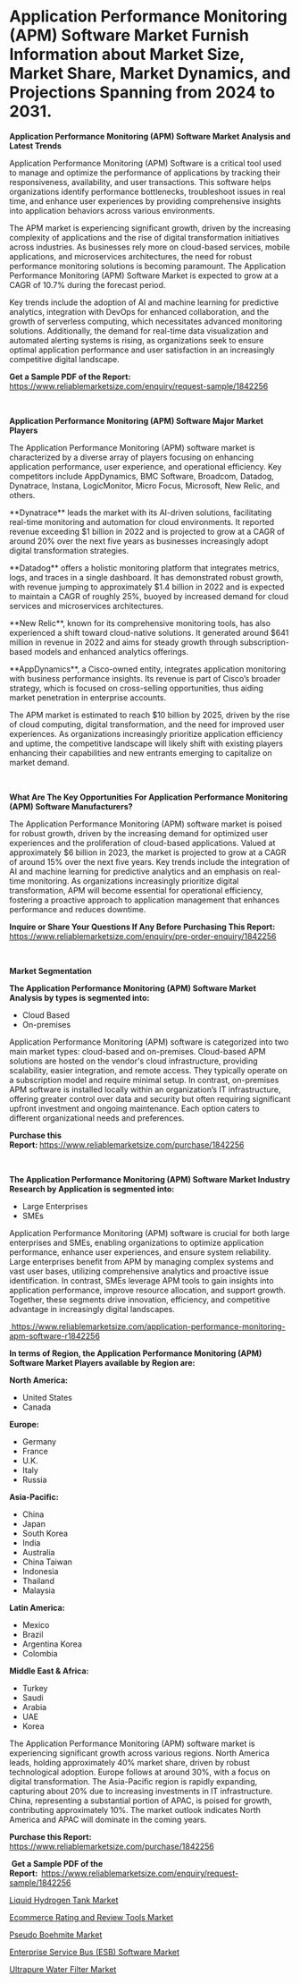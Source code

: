 <p><h1>Application Performance Monitoring (APM) Software Market Furnish Information about Market Size, Market Share, Market Dynamics, and Projections Spanning from 2024 to 2031.</h1></p><p><strong>Application Performance Monitoring (APM) Software Market Analysis and Latest Trends</strong></p>
<p><p>Application Performance Monitoring (APM) Software is a critical tool used to manage and optimize the performance of applications by tracking their responsiveness, availability, and user transactions. This software helps organizations identify performance bottlenecks, troubleshoot issues in real time, and enhance user experiences by providing comprehensive insights into application behaviors across various environments.</p><p>The APM market is experiencing significant growth, driven by the increasing complexity of applications and the rise of digital transformation initiatives across industries. As businesses rely more on cloud-based services, mobile applications, and microservices architectures, the need for robust performance monitoring solutions is becoming paramount. The Application Performance Monitoring (APM) Software Market is expected to grow at a CAGR of 10.7% during the forecast period. </p><p>Key trends include the adoption of AI and machine learning for predictive analytics, integration with DevOps for enhanced collaboration, and the growth of serverless computing, which necessitates advanced monitoring solutions. Additionally, the demand for real-time data visualization and automated alerting systems is rising, as organizations seek to ensure optimal application performance and user satisfaction in an increasingly competitive digital landscape.</p></p>
<p><strong>Get a Sample PDF of the Report:&nbsp;</strong> <a href="https://www.reliablemarketsize.com/enquiry/request-sample/1842256?utm_campaign=1261&utm_medium=2&utm_source=Github&utm_content=ia&utm_term=16102024&utm_id=application-performance-monitoring-apm-software">https://www.reliablemarketsize.com/enquiry/request-sample/1842256</a></p>
<p>&nbsp;</p>
<p><strong>Application Performance Monitoring (APM) Software Major Market Players</strong></p>
<p><p>The Application Performance Monitoring (APM) software market is characterized by a diverse array of players focusing on enhancing application performance, user experience, and operational efficiency. Key competitors include AppDynamics, BMC Software, Broadcom, Datadog, Dynatrace, Instana, LogicMonitor, Micro Focus, Microsoft, New Relic, and others. </p><p>**Dynatrace** leads the market with its AI-driven solutions, facilitating real-time monitoring and automation for cloud environments. It reported revenue exceeding $1 billion in 2022 and is projected to grow at a CAGR of around 20% over the next five years as businesses increasingly adopt digital transformation strategies.</p><p>**Datadog** offers a holistic monitoring platform that integrates metrics, logs, and traces in a single dashboard. It has demonstrated robust growth, with revenue jumping to approximately $1.4 billion in 2022 and is expected to maintain a CAGR of roughly 25%, buoyed by increased demand for cloud services and microservices architectures.</p><p>**New Relic**, known for its comprehensive monitoring tools, has also experienced a shift toward cloud-native solutions. It generated around $641 million in revenue in 2022 and aims for steady growth through subscription-based models and enhanced analytics offerings.</p><p>**AppDynamics**, a Cisco-owned entity, integrates application monitoring with business performance insights. Its revenue is part of Cisco’s broader strategy, which is focused on cross-selling opportunities, thus aiding market penetration in enterprise accounts.</p><p>The APM market is estimated to reach $10 billion by 2025, driven by the rise of cloud computing, digital transformation, and the need for improved user experiences. As organizations increasingly prioritize application efficiency and uptime, the competitive landscape will likely shift with existing players enhancing their capabilities and new entrants emerging to capitalize on market demand.</p></p>
<p>&nbsp;</p>
<p><strong>What Are The Key Opportunities For Application Performance Monitoring (APM) Software Manufacturers?</strong></p>
<p><p>The Application Performance Monitoring (APM) software market is poised for robust growth, driven by the increasing demand for optimized user experiences and the proliferation of cloud-based applications. Valued at approximately $6 billion in 2023, the market is projected to grow at a CAGR of around 15% over the next five years. Key trends include the integration of AI and machine learning for predictive analytics and an emphasis on real-time monitoring. As organizations increasingly prioritize digital transformation, APM will become essential for operational efficiency, fostering a proactive approach to application management that enhances performance and reduces downtime.</p></p>
<p><strong>Inquire or Share Your Questions If Any Before Purchasing This Report:</strong> <a href="https://www.reliablemarketsize.com/enquiry/pre-order-enquiry/1842256?utm_campaign=1261&utm_medium=2&utm_source=Github&utm_content=ia&utm_term=16102024&utm_id=application-performance-monitoring-apm-software">https://www.reliablemarketsize.com/enquiry/pre-order-enquiry/1842256</a></p>
<p>&nbsp;</p>
<p><strong>Market Segmentation</strong></p>
<p><strong>The Application Performance Monitoring (APM) Software Market Analysis by types is segmented into:</strong></p>
<p><ul><li>Cloud Based</li><li>On-premises</li></ul></p>
<p><p>Application Performance Monitoring (APM) software is categorized into two main market types: cloud-based and on-premises. Cloud-based APM solutions are hosted on the vendor's cloud infrastructure, providing scalability, easier integration, and remote access. They typically operate on a subscription model and require minimal setup. In contrast, on-premises APM software is installed locally within an organization’s IT infrastructure, offering greater control over data and security but often requiring significant upfront investment and ongoing maintenance. Each option caters to different organizational needs and preferences.</p></p>
<p><strong>Purchase this Report:&nbsp;</strong><a href="https://www.reliablemarketsize.com/purchase/1842256?utm_campaign=1261&utm_medium=2&utm_source=Github&utm_content=ia&utm_term=16102024&utm_id=application-performance-monitoring-apm-software">https://www.reliablemarketsize.com/purchase/1842256</a></p>
<p>&nbsp;</p>
<p><strong>The Application Performance Monitoring (APM) Software Market Industry Research by Application is segmented into:</strong></p>
<p><ul><li>Large Enterprises</li><li>SMEs</li></ul></p>
<p><p>Application Performance Monitoring (APM) software is crucial for both large enterprises and SMEs, enabling organizations to optimize application performance, enhance user experiences, and ensure system reliability. Large enterprises benefit from APM by managing complex systems and vast user bases, utilizing comprehensive analytics and proactive issue identification. In contrast, SMEs leverage APM tools to gain insights into application performance, improve resource allocation, and support growth. Together, these segments drive innovation, efficiency, and competitive advantage in increasingly digital landscapes.</p></p>
<p><a href="https://www.reliablemarketsize.com/application-performance-monitoring-apm-software-r1842256?utm_campaign=1261&utm_medium=2&utm_source=Github&utm_content=ia&utm_term=16102024&utm_id=application-performance-monitoring-apm-software">&nbsp;https://www.reliablemarketsize.com/application-performance-monitoring-apm-software-r1842256</a></p>
<p><strong>In terms of Region, the Application Performance Monitoring (APM) Software Market Players available by Region are:</strong></p>
<p>
    <p> <strong> North America: </strong>
        <ul>
            <li>United States</li>
            <li>Canada</li>
        </ul>
        </p> 
    <p> <strong> Europe: </strong>
        <ul>
            <li>Germany</li>
            <li>France</li>
            <li>U.K.</li>
            <li>Italy</li>
            <li>Russia</li>
        </ul>
        </p> 
    <p> <strong> Asia-Pacific: </strong>
        <ul>
            <li>China</li>
            <li>Japan</li>
            <li>South Korea</li>
            <li>India</li>
            <li>Australia</li>
            <li>China Taiwan</li>
            <li>Indonesia</li>
            <li>Thailand</li>
            <li>Malaysia</li>
        </ul>
        </p> 
    <p> <strong> Latin America: </strong>
        <ul>
            <li>Mexico</li>
            <li>Brazil</li>
            <li>Argentina Korea</li>
            <li>Colombia</li>
        </ul>
        </p> 
    <p> <strong> Middle East & Africa: </strong>
        <ul>
            <li>Turkey</li>
            <li>Saudi</li>
            <li>Arabia</li>
            <li>UAE</li>
            <li>Korea</li>
        </ul>
    </p>
    </p>
<p><p>The Application Performance Monitoring (APM) software market is experiencing significant growth across various regions. North America leads, holding approximately 40% market share, driven by robust technological adoption. Europe follows at around 30%, with a focus on digital transformation. The Asia-Pacific region is rapidly expanding, capturing about 20% due to increasing investments in IT infrastructure. China, representing a substantial portion of APAC, is poised for growth, contributing approximately 10%. The market outlook indicates North America and APAC will dominate in the coming years.</p></p>
<p><strong>Purchase this Report: </strong><a href="https://www.reliablemarketsize.com/purchase/1842256?utm_campaign=1261&utm_medium=2&utm_source=Github&utm_content=ia&utm_term=16102024&utm_id=application-performance-monitoring-apm-software">https://www.reliablemarketsize.com/purchase/1842256</a></p>
<p>&nbsp;<strong>Get a Sample PDF of the Report:&nbsp;&nbsp;</strong><a href="https://www.reliablemarketsize.com/enquiry/request-sample/1842256?utm_campaign=1261&utm_medium=2&utm_source=Github&utm_content=ia&utm_term=16102024&utm_id=application-performance-monitoring-apm-software">https://www.reliablemarketsize.com/enquiry/request-sample/1842256</a></p>
<p><strong></strong></p>
<p><p><a href="https://issuu.com/reportprime-2/docs/liquid-hydrogen-tank-market-size-20_2f8263cacefedd?utm_campaign=1261&utm_medium=2&utm_source=Github&utm_content=ia&utm_term=16102024&utm_id=application-performance-monitoring-apm-software">Liquid Hydrogen Tank Market</a></p><p><a href="https://github.com/bailee2qhthar/Market-Research-Report-List-1/blob/main/ecommerce-rating-and-review-tools-market.md?utm_campaign=1261&utm_medium=2&utm_source=Github&utm_content=ia&utm_term=16102024&utm_id=application-performance-monitoring-apm-software">Ecommerce Rating and Review Tools Market</a></p><p><a href="https://www.linkedin.com/pulse/pseudo-boehmite-market-dynamics-application-types-emerging-rtw2e?utm_campaign=1261&utm_medium=2&utm_source=Github&utm_content=ia&utm_term=16102024&utm_id=application-performance-monitoring-apm-software">Pseudo Boehmite Market</a></p><p><a href="https://github.com/junko8ojwh/Market-Research-Report-List-1/blob/main/enterprise-service-bus-esb-software-market.md?utm_campaign=1261&utm_medium=2&utm_source=Github&utm_content=ia&utm_term=16102024&utm_id=application-performance-monitoring-apm-software">Enterprise Service Bus (ESB) Software Market</a></p><p><a href="https://issuu.com/reportprime-2/docs/ultrapure-water-filter-market-size-_d9d7dd8cd55493?utm_campaign=1261&utm_medium=2&utm_source=Github&utm_content=ia&utm_term=16102024&utm_id=application-performance-monitoring-apm-software">Ultrapure Water Filter Market</a></p></p>